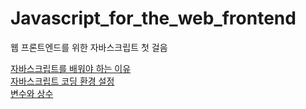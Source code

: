 # Javascript_for_the_web_frontend
웹 프론트엔드를 위한 자바스크립트 첫 걸음

<a href="https://stbhg5.tistory.com/213">자바스크립트를 배워야 하는 이유</a><br/>
<a href="https://stbhg5.tistory.com/216?category=1042422">자바스크립트 코딩 환경 설정</a><br/>
<a href="https://stbhg5.tistory.com/217?category=1042422">변수와 상수</a><br/>
<br/><br/>
